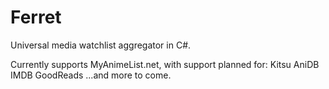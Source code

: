 # Ferret
Universal media watchlist aggregator in C#.

Currently supports MyAnimeList.net, with support planned for:
Kitsu
AniDB
IMDB
GoodReads
...and more to come.
